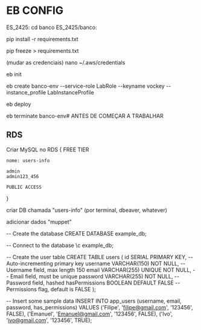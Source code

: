 # EB CONFIG

ES_2425: cd banco
ES_2425/banco:

pip install -r requirements.txt

pip freeze > requirements.txt

(mudar as credenciais)
nano ~/.aws/credentials

eb init

eb create banco-env --service-role LabRole --keyname vockey --instance_profile LabInstanceProfile

eb deploy

eb terminate banco-env# ANTES DE COMEÇAR A TRABALHAR

## RDS 

Criar MySQL no RDS
{
    FREE TIER

    nome: users-info

    admin
    admin123_456

    PUBLIC ACCESS
}

criar DB chamada "users-info" (por terminal, dbeaver, whatever)

adicionar dados "muppet"

-- Create the database
CREATE DATABASE example_db;

-- Connect to the database
\c example_db;

-- Create the user table
CREATE TABLE users (
    id SERIAL PRIMARY KEY,             -- Auto-incrementing primary key
    username VARCHAR(150) NOT NULL,    -- Username field, max length 150
    email VARCHAR(255) UNIQUE NOT NULL, -- Email field, must be unique
    password VARCHAR(255) NOT NULL,    -- Password field, hashed
    hasPermissions BOOLEAN DEFAULT FALSE -- Permissions flag, default is FALSE
);

-- Insert some sample data
INSERT INTO app_users (username, email, password, has_permissions)
VALUES 
    ('Filipe', 'filipe@gmail.com', '123456', FALSE),
    ('Emanuel', 'Emanuel@gmail.com', '123456', FALSE),
    ('Ivo', 'ivo@gmail.com', '123456', TRUE);
